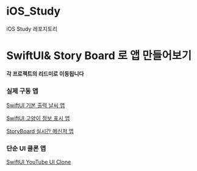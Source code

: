 # iOS_Study
iOS Study 레포지토리

# SwiftUI& Story Board 로 앱 만들어보기

**각 프로젝트의 리드미로 이동됩니다**

### 실제 구동 앱

[SwiftUI 기본 출력 날씨 앱](https://github.com/ITlearning/iOS_Study/blob/main/WeatherApp/README.md)

[SwiftUI 고양이 정보 표시 앱](https://github.com/ITlearning/iOS_Study/blob/main/PJ1/README.md)

[StoryBoard 실시간 메신저 앱](https://github.com/ITlearning/iOS_Study/blob/main/Messenger/README.md)

### 단순 UI 클론 앱

[SwiftUI YouTube UI Clone](https://github.com/ITlearning/iOS_Study/blob/main/UI_Practice/YouTubeUI%20Clone/README.md)
